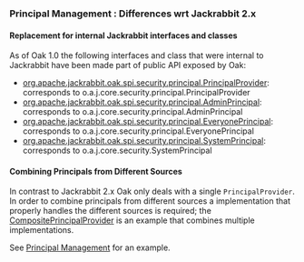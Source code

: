 <!--
   Licensed to the Apache Software Foundation (ASF) under one or more
   contributor license agreements.  See the NOTICE file distributed with
   this work for additional information regarding copyright ownership.
   The ASF licenses this file to You under the Apache License, Version 2.0
   (the "License"); you may not use this file except in compliance with
   the License.  You may obtain a copy of the License at

       http://www.apache.org/licenses/LICENSE-2.0

   Unless required by applicable law or agreed to in writing, software
   distributed under the License is distributed on an "AS IS" BASIS,
   WITHOUT WARRANTIES OR CONDITIONS OF ANY KIND, either express or implied.
   See the License for the specific language governing permissions and
   limitations under the License.
  -->
### Principal Management : Differences wrt Jackrabbit 2.x

#### Replacement for internal Jackrabbit interfaces and classes

As of Oak 1.0 the following interfaces and class that were internal to Jackrabbit
have been made part of public API exposed by Oak:

- [org.apache.jackrabbit.oak.spi.security.principal.PrincipalProvider]: corresponds to o.a.j.core.security.principal.PrincipalProvider
- [org.apache.jackrabbit.oak.spi.security.principal.AdminPrincipal]: corresponds to o.a.j.core.security.principal.AdminPrincipal
- [org.apache.jackrabbit.oak.spi.security.principal.EveryonePrincipal]: corresponds to o.a.j.core.security.principal.EveryonePrincipal
- [org.apache.jackrabbit.oak.spi.security.principal.SystemPrincipal]: corresponds to o.a.j.core.security.SystemPrincipal

#### Combining Principals from Different Sources

In contrast to Jackrabbit 2.x Oak only deals with a single `PrincipalProvider`. In
order to combine principals from different sources a implementation that properly
handles the different sources is required; the [CompositePrincipalProvider] is an
example that combines multiple implementations.

See [Principal Management](../principal.html#pluggability) for an example.

<!-- references -->

[org.apache.jackrabbit.oak.spi.security.principal.PrincipalProvider]: http://svn.apache.org/repos/asf/jackrabbit/trunk/jackrabbit-api/src/main/java/org/apache/jackrabbit/api/security/principal/PrincipalManager.java
[CompositePrincipalProvider]: /oak/docs/apidocs/org/apache/jackrabbit/oak/spi/security/principal/CompositePrincipalProvider.html
[org.apache.jackrabbit.oak.spi.security.principal.AdminPrincipal]: /oak/docs/apidocs/org/apache/jackrabbit/oak/spi/security/principal/AdminPrincipal.html
[org.apache.jackrabbit.oak.spi.security.principal.EveryonePrincipal]: /oak/docs/apidocs/org/apache/jackrabbit/oak/spi/security/principal/EveryonePrincipal.html
[org.apache.jackrabbit.oak.spi.security.principal.SystemPrincipal]: /oak/docs/apidocs/org/apache/jackrabbit/oak/spi/security/principal/SystemPrincipal.html
